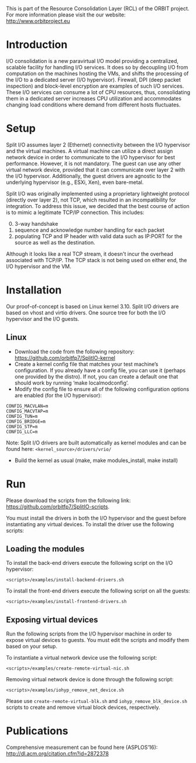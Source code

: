 This is part of the Resource Consolidation Layer (RCL) of the ORBIT project. For more information please visit the our website: http://www.orbitproject.eu

Introduction
============

I/O consolidation is a new paravirtual I/O model providing a centralized, scalable facility for handling I/O services. It does so by decoupling I/O from computation on the machines hosting the VMs, and shifts the processing of the I/O to a dedicated server (I/O hypervisor). Firewall, DPI (deep packet inspection) and block-level encryption are examples of such I/O services. These I/O services can consume a lot of CPU resources, thus, consolidating them in a dedicated server increases CPU utilization and accommodates changing load conditions where demand from different hosts fluctuates. 
				
Setup
=====

Split I/O assumes layer 2 (Ethernet) connectivity between the I/O hypervisor and the virtual machines. A virtual machine can utilize a direct assign network device in order to communicate to the I/O hypervisor for best performance. However, it is not mandatory. The guest can use any other virtual network device, provided that it can communicate over layer 2 with the I/O hypervisor. Additionally, the guest drivers are agnostic to the underlying hypervisor (e.g., ESXi, Xen), even bare-metal.

Split I/O was originally implemented using a proprietary lightweight protocol (directly over layer 2), not TCP, which resulted in an incompatibility for integration. To address this issue, we decided that the best course of action is to mimic a legitimate TCP/IP connection. This includes:
							
0. 3-way handshake
0. sequence and acknowledge number handling for each packet
0. populating TCP and IP header with valid data such as IP:PORT for the source as well as the destination.

Although it looks like a real TCP stream, it doesn't incur the overhead associated with TCP/IP. The TCP stack is not being used on either end, the I/O hypervisor and the VM. 

Installation
============

Our proof-of-concept is based on Linux kernel 3.10. Split I/O drivers are based on vhost and virtio drivers. One source tree for both the I/O hypervisor and the I/O guests. 

Linux
-----

- Download the code from the following repository: https://github.com/orbitfp7/SplitIO-kernel
- Create a kernel config file that matches your test machine’s configuration. If you already have a config file, you can use it (perhaps one provided by the distro). If not, you can create a default one that should work by running ‘make localmodconfig’.
- Modify the config file to ensure all of the following configuration options are enabled (for the I/O hypervisor):

```
CONFIG_MACVLAN=m
CONFIG_MACVTAP=m
CONFIG_TUN=m
CONFIG_BRIDGE=m
CONFIG_STP=m
CONFIG_LLC=m
```

Note: Split I/O drivers are built automatically as kernel modules and can be found here: `<kernel_source>/drivers/vrio/`

- Build the kernel as usual (make, make modules_install, make install)

Run
===

Please download the scripts from the following link: https://github.com/orbitfp7/SplitIO-scripts.

You must install the drivers in both the I/O hypervisor and the guest before instantiating any virtual devices. To install the driver use the following scripts:

Loading the modules
-------------------

To install the back-end drivers execute the following script on the I/O hypervisor:
```
<scripts>/examples/install-backend-drivers.sh
```
To install the front-end drivers execute the following script on all the guests:
```
<scripts>/examples/install-frontend-drivers.sh
```

Exposing virtual devices
------------------------

Run the following scripts from the I/O hypervisor machine in order to expose virtual devices to guests. You must edit the scripts and modify them based on your setup.

To instantiate a virtual network device use the following script:
```
<scripts>/examples/create-remote-virtual-nic.sh
```
Removing virtual network device is done through the following script:
```
<scripts>/examples/iohyp_remove_net_device.sh
```
Please use `create-remote-virtual-blk.sh` and `iohyp_remove_blk_device.sh` scripts to create and remove virtual block devices, respectively.

Publications
============

Comprehensive measurement can be found here (ASPLOS’16): http://dl.acm.org/citation.cfm?id=2872378 



